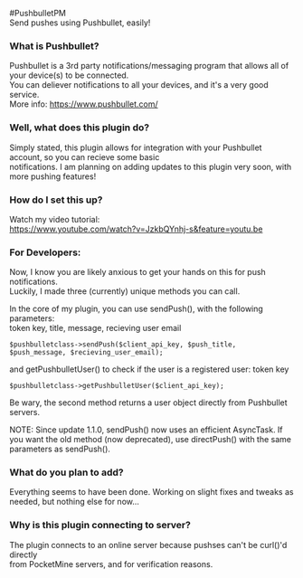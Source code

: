 #PushbulletPM  
Send pushes using Pushbullet, easily!  

### What is Pushbullet?  
Pushbullet is a 3rd party notifications/messaging program that allows all of your device(s) to be connected.  
You can deliever notifications to all your devices, and it's a very good service.  
More info: https://www.pushbullet.com/   

### Well, what does this plugin do?  
Simply stated, this plugin allows for integration with your Pushbullet account, so you can recieve some basic   
notifications. I am planning on adding updates to this plugin very soon, with more pushing features!  

### How do I set this up?  
Watch my video tutorial:  
https://www.youtube.com/watch?v=JzkbQYnhj-s&feature=youtu.be

### For Developers:  
Now, I know you are likely anxious to get your hands on this for push notifications.  
Luckily, I made three (currently) unique methods you can call.  

In the core of my plugin, you can use sendPush(), with the following parameters:  
token key, title, message, recieving user email  

```
$pushbulletclass->sendPush($client_api_key, $push_title, $push_message, $recieving_user_email);
```  

and getPushbulletUser() to check if the user is a registered user:
token key  

```
$pushbulletclass->getPushbulletUser($client_api_key);
```  

Be wary, the second method returns a user object directly from Pushbullet servers.  

NOTE: Since update 1.1.0, sendPush() now uses an efficient AsyncTask. If you want the old method (now deprecated),
use directPush() with the same parameters as sendPush().  

### What do you plan to add?  
Everything seems to have been done. Working on slight fixes and tweaks as needed, but nothing else for now...  

### Why is this plugin connecting to server?  
The plugin connects to an online server because pushses can't be curl()'d directly  
from PocketMine servers, and for verification reasons.
